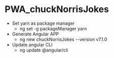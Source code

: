 # PWA_chuckNorrisJokes

* Set yarn as package manager
    * ng set -g packageManager yarn
* Generate Angular APP
    * ng new chuckNorrisJokes --version v7.1.0
* Update angular CLI
    * ng update @angular/cli